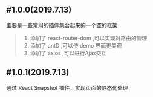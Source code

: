 #1.0.0(2019.7.13)
------
主要是一些常用的插件集合起来的一个空的框架
> 1. 添加了 react-router-dom ,可以实现对路由的管理
> 2. 添加了 antD ,可以使 demo 界面更美观
> 3. 添加了 axios ,可以进行Ajax交互


#1.0.1(2019.7.13)
------
通过 React Snapshot 插件，实现页面的静态化处理

